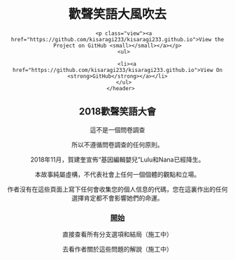   </head>
  <body>
    <div class="wrapper">
      <header  class="without-description" >
        <h1>歡聲笑語大風吹去</h1>
        
        <p class="view"><a href="https://github.com/kisaragi233/kisaragi233.github.io">View the Project on GitHub <small></small></a></p>
        <ul>
        
          <li><a href="https://github.com/kisaragi233/kisaragi233.github.io">View On <strong>GitHub</strong></a></li>
        </ul>
      </header>
      
## 2018歡聲笑語大會

這不是一個問卷調查

所以不遵循問卷調查的任何原則。

2018年11月，賀建奎宣佈“基因編輯嬰兒”Lulu和Nana已經降生。

本故事純屬虛構，不代表社會上任何一個個體的觀點和立場。

作者沒有在這些頁面上寫下任何會收集您的個人信息的代碼，您在這裏作出的任何選擇肯定都不會影響她們的命運。

### [開始](Question1.md)

直接查看所有分支選項和結局（施工中）

去看作者關於這些問題的解說（施工中）
